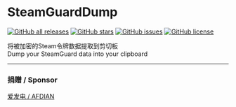 # SteamGuardDump

<a href="https://github.com/YifePlayte/SteamGuardDump/releases"><img alt="GitHub all releases" src="https://img.shields.io/github/downloads/YifePlayte/SteamGuardDump/total?label=Downloads"></a> <a href="https://github.com/YifePlayte/SteamGuardDump/stargazers"><img alt="GitHub stars" src="https://img.shields.io/github/stars/YifePlayte/SteamGuardDump?style=flat"></a> <a href="https://github.com/YifePlayte/SteamGuardDump/issues"><img alt="GitHub issues" src="https://img.shields.io/github/issues/YifePlayte/SteamGuardDump"></a> <a href="https://github.com/YifePlayte/SteamGuardDump/blob/main/LICENSE"><img alt="GitHub license" src="https://img.shields.io/github/license/YifePlayte/SteamGuardDump"></a>

将被加密的Steam令牌数据提取到剪切板  
Dump your SteamGuard data into your clipboard  

---

### 捐赠 / Sponsor

[爱发电 / AFDIAN](https://afdian.com/a/YifePlayte)
